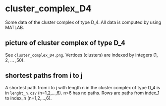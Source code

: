 # cluster_complex_D4
Some data of the cluster complex of type D_4. All data is computed by using MATLAB.

## picture of cluster complex of type D_4
See `cluster_complex_D4.png`.
Vertices (clusters) are indexed by integers (1, 2, ... ,50).

## shortest paths from i to j
A shortest path from i to j with length n in the cluster complex of type D_4 is in `lenght_n.csv` (n=1,2,...,6). n>6 has no paths.
Rows are paths from index_1 to index_n (n=1,2,...,6).
